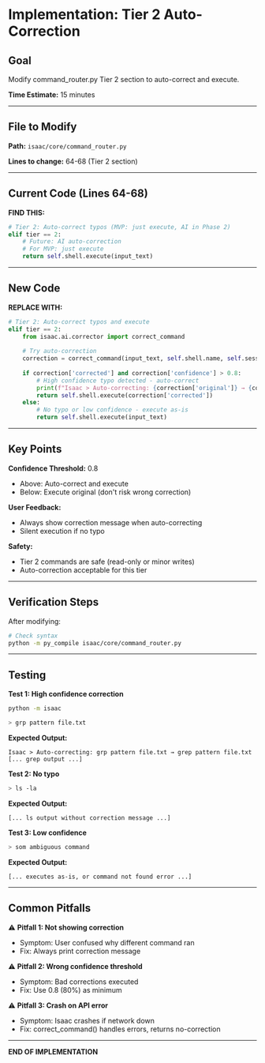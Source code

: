 # Implementation: Tier 2 Auto-Correction

## Goal
Modify command_router.py Tier 2 section to auto-correct and execute.

**Time Estimate:** 15 minutes

---

## File to Modify

**Path:** `isaac/core/command_router.py`

**Lines to change:** 64-68 (Tier 2 section)

---

## Current Code (Lines 64-68)

**FIND THIS:**
```python
# Tier 2: Auto-correct typos (MVP: just execute, AI in Phase 2)
elif tier == 2:
    # Future: AI auto-correction
    # For MVP: just execute
    return self.shell.execute(input_text)
```

---

## New Code

**REPLACE WITH:**
```python
# Tier 2: Auto-correct typos and execute
elif tier == 2:
    from isaac.ai.corrector import correct_command
    
    # Try auto-correction
    correction = correct_command(input_text, self.shell.name, self.session.config)
    
    if correction['corrected'] and correction['confidence'] > 0.8:
        # High confidence typo detected - auto-correct
        print(f"Isaac > Auto-correcting: {correction['original']} → {correction['corrected']}")
        return self.shell.execute(correction['corrected'])
    else:
        # No typo or low confidence - execute as-is
        return self.shell.execute(input_text)
```

---

## Key Points

**Confidence Threshold:** 0.8
- Above: Auto-correct and execute
- Below: Execute original (don't risk wrong correction)

**User Feedback:**
- Always show correction message when auto-correcting
- Silent execution if no typo

**Safety:**
- Tier 2 commands are safe (read-only or minor writes)
- Auto-correction acceptable for this tier

---

## Verification Steps

After modifying:

```bash
# Check syntax
python -m py_compile isaac/core/command_router.py
```

---

## Testing

**Test 1: High confidence correction**
```bash
python -m isaac

> grp pattern file.txt
```

**Expected Output:**
```
Isaac > Auto-correcting: grp pattern file.txt → grep pattern file.txt
[... grep output ...]
```

**Test 2: No typo**
```bash
> ls -la
```

**Expected Output:**
```
[... ls output without correction message ...]
```

**Test 3: Low confidence**
```bash
> som ambiguous command
```

**Expected Output:**
```
[... executes as-is, or command not found error ...]
```

---

## Common Pitfalls

⚠️ **Pitfall 1: Not showing correction**
- Symptom: User confused why different command ran
- Fix: Always print correction message

⚠️ **Pitfall 2: Wrong confidence threshold**
- Symptom: Bad corrections executed
- Fix: Use 0.8 (80%) as minimum

⚠️ **Pitfall 3: Crash on API error**
- Symptom: Isaac crashes if network down
- Fix: correct_command() handles errors, returns no-correction

---

**END OF IMPLEMENTATION**
